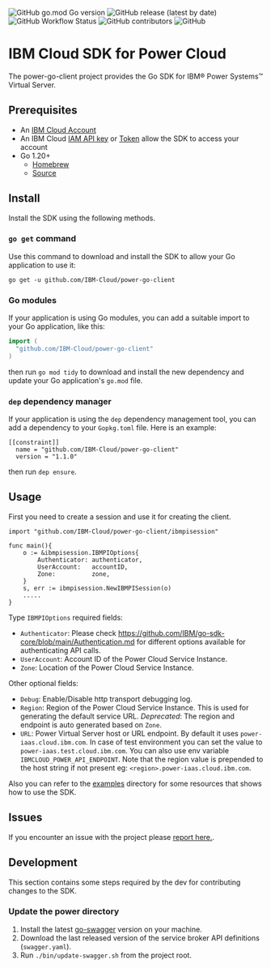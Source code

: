 ![GitHub go.mod Go version](https://img.shields.io/github/go-mod/go-version/IBM-Cloud/power-go-client)
![GitHub release (latest by date)](https://img.shields.io/github/v/release/IBM-Cloud/power-go-client)
![GitHub Workflow Status](https://img.shields.io/github/actions/workflow/status/IBM-Cloud/power-go-client/go.yml)
![GitHub contributors](https://img.shields.io/github/contributors/IBM-Cloud/power-go-client?color=blueviolet)
![GitHub](https://img.shields.io/github/license/IBM-Cloud/power-go-client)

# IBM Cloud SDK for Power Cloud

The power-go-client project provides the Go SDK for IBM® Power Systems™ Virtual Server.

## Prerequisites

- An [IBM Cloud Account](https://cloud.ibm.com/registration)
- An IBM Cloud [IAM API key](https://cloud.ibm.com/docs/account?topic=account-userapikey) or [Token](https://cloud.ibm.com/docs/account?topic=account-iamtoken_from_apikey) allow the SDK to access your account
- Go 1.20+
  - [Homebrew](https://formulae.brew.sh/formula/go)
  - [Source](https://go.dev/doc/install)

## Install

Install the SDK using the following methods.

### `go get` command

Use this command to download and install the SDK to allow your Go application to use it:
```
go get -u github.com/IBM-Cloud/power-go-client
```

### Go modules

If your application is using Go modules, you can add a suitable import to your Go application, like this:
```go
import (
  "github.com/IBM-Cloud/power-go-client"
)
```
then run `go mod tidy` to download and install the new dependency and update your Go application's
`go.mod` file.

### `dep` dependency manager

If your application is using the `dep` dependency management tool, you can add a dependency
to your `Gopkg.toml` file. Here is an example:
```
[[constraint]]
  name = "github.com/IBM-Cloud/power-go-client"
  version = "1.1.0"

```
then run `dep ensure`.

## Usage

First you need to create a session and use it for creating the client.

```golang
import "github.com/IBM-Cloud/power-go-client/ibmpisession"

func main(){
    o := &ibmpisession.IBMPIOptions{
		Authenticator: authenticator,
		UserAccount:   accountID,
		Zone:          zone,
	}
    s, err := ibmpisession.NewIBMPISession(o)
    .....
}
```
Type `IBMPIOptions` required fields:
- `Authenticator`: Please check https://github.com/IBM/go-sdk-core/blob/main/Authentication.md for different options available for authenticating API calls.
- `UserAccount`: Account ID of the Power Cloud Service Instance.
- `Zone`: Location of the Power Cloud Service Instance.

Other optional fields:
-	`Debug`: Enable/Disable http transport debugging log.
- `Region`: Region of the Power Cloud Service Instance. This is used for generating the default service URL. *Deprecated*: The region and endpoint is auto generated based on `Zone`.
- `URL`: Power Virtual Server host or URL endpoint. By default it uses `power-iaas.cloud.ibm.com`. In case of test environment you can set the value to `power-iaas.test.cloud.ibm.com`. You can also use env variable `IBMCLOUD_POWER_API_ENDPOINT`. Note that the region value is prepended to the host string if not present eg: `<region>.power-iaas.cloud.ibm.com`.

Also you can refer to the [examples](examples) directory for some resources that shows how to use the SDK.


## Issues

If you encounter an issue with the project please [report here.](https://github.com/IBM-Cloud/power-go-client/issues).

## Development

This section contains some steps required by the dev for contributing changes to the SDK.

### Update the power directory

1. Install the latest [go-swagger](https://github.com/go-swagger/go-swagger/releases) version on your machine.
1. Download the last released version of the service broker API definitions (`swagger.yaml`).
1. Run `./bin/update-swagger.sh` from the project root.
